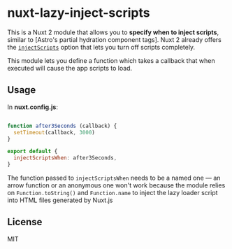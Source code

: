 # nuxt-lazy-inject-scripts

This is a Nuxt 2 module that allows you to **specify when to inject scripts**, similar to [Astro's partial hydration component tags]. Nuxt 2 already offers the [`injectScripts`]() option that lets you turn off scripts completely.

This module lets you define a function which takes a callback that when executed will cause the app scripts to load.

## Usage

In **nuxt.config.js**:

```js

function after3Seconds (callback) {
  setTimeout(callback, 3000)
}

export default {
  injectScriptsWhen: after3Seconds,
}
```

The function passed to `injectScriptsWhen` needs to be a named one — an arrow function or an anonymous one won't work because the module relies on `Function.toString()` and `Function.name` to inject the lazy loader script into HTML files generated by Nuxt.js

## License 

MIT